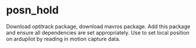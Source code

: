 # posn_hold
Download optitrack package, download mavros package.
Add this package and ensure all dependencies are set appropriately. 
Use to set local position on ardupilot by reading in motion capture data. 
